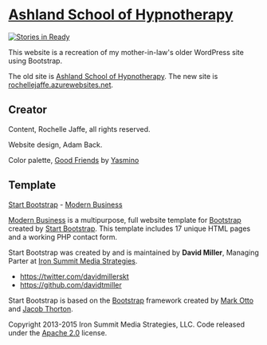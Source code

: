 # [Ashland School of Hypnotherapy](http://ashlandschoolofhypnotherapy.com)
[![Stories in Ready](https://badge.waffle.io/adam-back/rochelles-site.svg?label=ready&title=Ready)](http://waffle.io/adam-back/rochelles-site)

This website is a recreation of my mother-in-law's older WordPress site using Bootstrap.

The old site is [Ashland School of Hypnotherapy](http://ashlandschoolofhypnotherapy.com). The new site is [rochellejaffe.azurewebsites.net](http://rochellejaffe.azurewebsites.net).

## Creator
Content, Rochelle Jaffe, all rights reserved.

Website design, Adam Back.

Color palette, [Good Friends](http://www.colourlovers.com/palette/77121/Good_Friends) by [Yasmino](http://www.colourlovers.com/lover/Yasmino)
## Template
[Start Bootstrap](http://startbootstrap.com/) - [Modern Business](http://startbootstrap.com/template-overviews/modern-business/)

[Modern Business](http://startbootstrap.com/template-overviews/modern-business/) is a multipurpose, full website template for [Bootstrap](http://getbootstrap.com/) created by [Start Bootstrap](http://startbootstrap.com/). This template includes 17 unique HTML pages and a working PHP contact form.

Start Bootstrap was created by and is maintained by **David Miller**, Managing Parter at [Iron Summit Media Strategies](http://www.ironsummitmedia.com/).

* https://twitter.com/davidmillerskt
* https://github.com/davidtmiller

Start Bootstrap is based on the [Bootstrap](http://getbootstrap.com/) framework created by [Mark Otto](https://twitter.com/mdo) and [Jacob Thorton](https://twitter.com/fat).

Copyright 2013-2015 Iron Summit Media Strategies, LLC. Code released under the [Apache 2.0](https://github.com/IronSummitMedia/startbootstrap-modern-business/blob/gh-pages/LICENSE) license.
